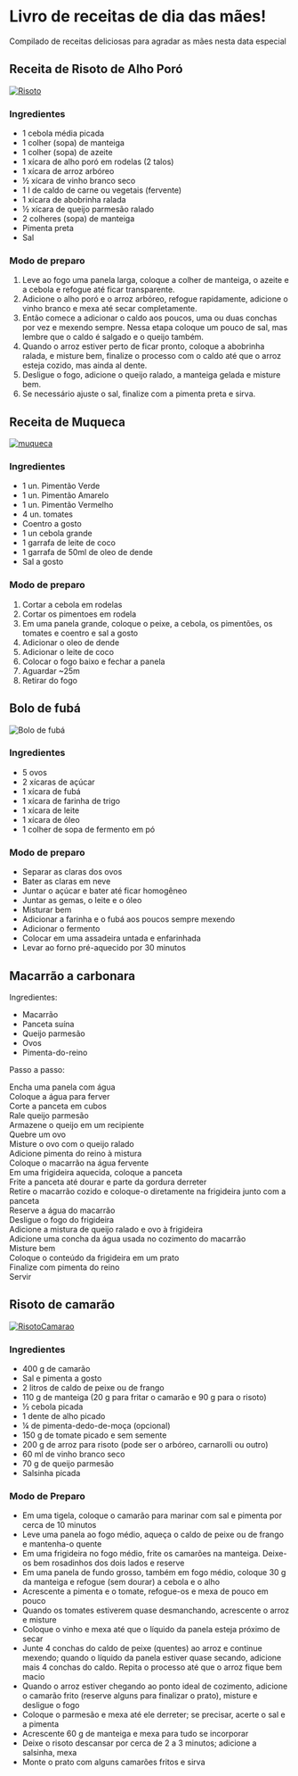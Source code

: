 # Livro de receitas de dia das mães!
Compilado de receitas deliciosas para agradar as mães nesta data especial

## Receita de Risoto de Alho Poró
 [![Risoto](imgs/Risoto.jpg "Risoto")](imgs/Risoto.jpg "Risoto")

### Ingredientes
- 1 cebola média picada
- 1 colher (sopa) de manteiga
- 1 colher (sopa) de azeite
- 1 xícara de alho poró em rodelas (2 talos)
- 1 xícara de arroz arbóreo
- ½ xícara de vinho branco seco
- 1 l de caldo de carne ou vegetais (fervente)
- 1 xícara de abobrinha ralada
- ½ xícara de queijo parmesão ralado
- 2 colheres (sopa) de manteiga
- Pimenta preta
- Sal

### Modo de preparo
1) Leve ao fogo uma panela larga, coloque a colher de manteiga, o azeite e a cebola e refogue até ficar transparente.
2) Adicione o alho poró e o arroz arbóreo, refogue rapidamente, adicione o vinho branco e mexa até secar completamente.
3) Então comece a adicionar o caldo aos poucos, uma ou duas conchas por vez e mexendo sempre. Nessa etapa coloque um pouco de sal, mas lembre que o caldo é salgado e o queijo também.
4) Quando o arroz estiver perto de ficar pronto, coloque a abobrinha ralada, e misture bem, finalize o processo com o caldo até que o arroz esteja cozido, mas ainda al dente.
5) Desligue o fogo, adicione o queijo ralado, a manteiga gelada e misture bem.
6) Se necessário ajuste o sal, finalize com a pimenta preta e sirva.

## Receita de Muqueca 
 [![muqueca](imgs/moqueca.jpg "muqueca")](imgs/moqueca.jpg "muqueca")

### Ingredientes
 -  1 un. Pimentão Verde
 -  1 un. Pimentão Amarelo
 -  1 un. Pimentão Vermelho
 -  4 un. tomates
 -  Coentro a gosto
 -  1 un cebola grande
 -  1 garrafa de leite de coco
 -  1 garrafa de 50ml de oleo de dende
 -  Sal a gosto

### Modo de preparo
1. Cortar a cebola em rodelas
1. Cortar os pimentoes em rodela
1. Em uma panela grande, coloque o peixe, a cebola, os pimentões, os tomates  e coentro e sal a gosto
1. Adicionar o  oleo de dende
1. Adicionar o leite de coco
1. Colocar o fogo baixo e fechar a panela
1. Aguardar ~25m
1. Retirar do fogo


## Bolo de fubá

![Bolo de fubá](imgs/bolo-de-fuba.jpeg?raw=true)

### Ingredientes
 - 5 ovos
 - 2 xícaras de açúcar
 - 1 xícara de fubá
 - 1 xícara de farinha de trigo
 - 1 xícara de leite
 - 1 xícara de óleo
 - 1 colher de sopa de fermento em pó

### Modo de preparo
 - Separar as claras dos ovos
 - Bater as claras em neve
 - Juntar o açúcar e bater até ficar homogêneo
 - Juntar as gemas, o leite e o óleo
 - Misturar bem
 - Adicionar a farinha e o fubá aos poucos sempre mexendo
 - Adicionar o fermento
 - Colocar em uma assadeira untada e enfarinhada
 - Levar ao forno pré-aquecido por 30 minutos

## Macarrão a carbonara

Ingredientes:
- Macarrão
- Panceta suína
- Queijo parmesão
- Ovos
- Pimenta-do-reino

Passo a passo:

Encha uma panela com água\
Coloque a água para ferver\
Corte a panceta em cubos\
Rale queijo parmesão\
Armazene o queijo em um recipiente\
Quebre um ovo\
Misture o ovo com o queijo ralado\
Adicione pimenta do reino à mistura\
Coloque o macarrão na água fervente\
Em uma frigideira aquecida, coloque a panceta\
Frite a panceta até dourar e parte da gordura derreter\
Retire o macarrão cozido e coloque-o diretamente na frigideira junto com a panceta\
Reserve a água do macarrão\
Desligue o fogo do frigideira\
Adicione a mistura de queijo ralado e ovo à frigideira\
Adicione uma concha da água usada no cozimento do macarrão\
Misture bem\
Coloque o conteúdo da frigideira em um prato\
Finalize com pimenta do reino\
Servir

## Risoto de camarão
[![RisotoCamarao](imgs/risoto-de-camarao.png "Risoto Camarão")](imgs/risoto-de-camarao.png "Risoto Camarão")

### Ingredientes

- 400 g de camarão
- Sal e pimenta a gosto
- 2 litros de caldo de peixe ou de frango
- 110 g de manteiga (20 g para fritar o camarão e 90 g para o risoto)
- ½ cebola picada
- 1 dente de alho picado
- ¼ de pimenta-dedo-de-moça (opcional)
- 150 g de tomate picado e sem semente
- 200 g de arroz para risoto (pode ser o arbóreo, carnarolli ou outro)
- 60 ml de vinho branco seco
- 70 g de queijo parmesão
- Salsinha picada

### Modo de Preparo

- Em uma tigela, coloque o camarão para marinar com sal e pimenta por cerca de 10 minutos
- Leve uma panela ao fogo médio, aqueça o caldo de peixe ou de frango e mantenha-o quente
- Em uma frigideira no fogo médio, frite os camarões na manteiga. Deixe-os bem rosadinhos dos dois lados e reserve
- Em uma panela de fundo grosso, também em fogo médio, coloque 30 g da manteiga e refogue (sem dourar) a cebola e o alho
- Acrescente a pimenta e o tomate, refogue-os e mexa de pouco em pouco
- Quando os tomates estiverem quase desmanchando, acrescente o arroz e misture
- Coloque o vinho e mexa até que o líquido da panela esteja próximo de secar
- Junte 4 conchas do caldo de peixe (quentes) ao arroz e continue mexendo; quando o líquido da panela estiver quase secando, adicione mais 4 conchas do caldo. Repita o processo até que o arroz fique bem macio
- Quando o arroz estiver chegando ao ponto ideal de cozimento, adicione o camarão frito (reserve alguns para finalizar o prato), misture e desligue o fogo
- Coloque o parmesão e mexa até ele derreter; se precisar, acerte o sal e a pimenta
- Acrescente 60 g de manteiga e mexa para tudo se incorporar
- Deixe o risoto descansar por cerca de 2 a 3 minutos; adicione a salsinha, mexa
- Monte o prato com alguns camarões fritos e sirva

